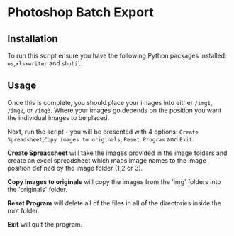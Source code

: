 # Photoshop Batch Export

## Installation

To run this script ensure you have the following Python packages installed:
``os``,``xlsxwriter`` and ``shutil``.

## Usage

Once this is complete, you should place your images into either ``/img1``, ``/img2``, or ``/img3``. Where your images go depends on the position you want the individual images to be placed.

Next, run the script - you will be presented with 4 options: ``Create Spreadsheet``,``Copy images to originals``, ``Reset Program`` and ``Exit``.

**Create Spreadsheet** will take the images provided in the image folders and create an excel spreadsheet which maps image names to the image position defined by the image folder (1,2 or 3).

**Copy images to originals** will copy the images from the 'img' folders into the 'originals' folder.

**Reset Program** will delete all of the files in all of the directories inside the root folder.

**Exit** will quit the program.